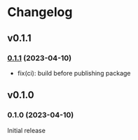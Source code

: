 # Changelog

## v0.1.1

### [0.1.1](https://github.com/rhamzeh/openfga-cli/compare/v0.1.0...v0.1.1) (2023-04-10)

- fix(ci): build before publishing package

## v0.1.0

### 0.1.0 (2023-04-10)

Initial release